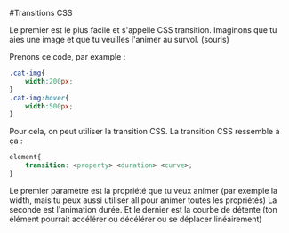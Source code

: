 #Transitions CSS

Le premier est le plus facile et s'appelle CSS transition.
Imaginons que tu aies une image et que tu veuilles l'animer au survol. (souris)

Prenons ce code, par example :
```css
.cat-img{
	width:200px;
}
.cat-img:hover{
	width:500px;
}
```
Pour cela, on peut utiliser la transition CSS. La transition CSS ressemble à ça :
```css
element{
	transition: <property> <duration> <curve>;
}
```
Le premier paramètre est la propriété que tu veux animer (par exemple la width, mais tu peux aussi utiliser all pour animer toutes les propriétés)
La seconde est l'animation durée.
Et le dernier est la courbe de détente (ton élément pourrait accélérer ou décélérer ou se déplacer linéairement)
